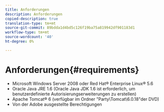 ```yaml
---
title: Anforderungen
description: Anforderungen
copied-description: true
translation-type: tm+mt
source-git-commit: 89bdda1d4bd5c126f19ba75a819942df901183d1
workflow-type: tm+mt
source-wordcount: '40'
ht-degree: 0%

---
```



# Anforderungen{#requirements}

* Microsoft Windows Server 2008 oder Red Hat® Enterprise Linux® 5.6
* Oracle Java JRE 1.6 (Oracle Java JDK 1.6 ist erforderlich, um benutzerdefinierte Autorisierungserweiterungen zu erstellen)
* Apache Tomcat® 6 (verfügbar im Ordner &quot;Party\Tomcat\6.0.18&quot;der DVD)
* Von der Adobe ausgestellte Berechtigungen

